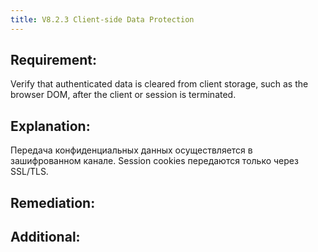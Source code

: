 ```yaml
---
title: V8.2.3 Client-side Data Protection
---
```







## Requirement:

Verify that authenticated data is cleared from client storage, such as the browser DOM, after the client or session is terminated.

## Explanation:

Передача конфиденциальных данных осуществляется в зашифрованном канале. Session cookies передаются только через SSL/TLS.

## Remediation:

## Additional:




